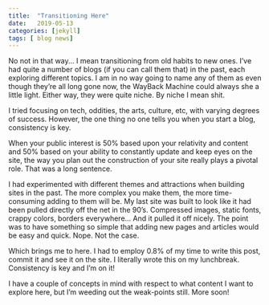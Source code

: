 ```yaml
---
title:  "Transitioning Here"
date:   2019-05-13
categories: [jekyll]
tags: [ blog news]
---
```


No not in that way... I mean transitioning from old habits to new ones. I’ve had quite a number of blogs (if you can call them that) in the past, each exploring different topics. I am in no way going to name any of them as even though they’re all long gone now, the WayBack Machine could always she a little light. Either way, they were quite niche. By niche I mean shit.

I tried focusing on tech, oddities, the arts, culture, etc, with varying degrees of success. However, the one thing no one tells you when you start a blog, consistency is key. 

When your public interest is 50% based upon your relativity and content and 50% based on your ability to constantly update and keep eyes on the site, the way you plan out the construction of your site really plays a pivotal role. That was a long sentence. 

I had experimented with different themes and attractions when building sites in the past. The more complex you make them, the more time-consuming adding to them will be. My last site was built to look like it had been pulled directly off the net in the 90’s. Compressed images, static fonts, crappy colors, borders everywhere… And it pulled it off nicely. The point was to have something so simple that adding new pages and articles would be easy and quick. Nope. Not the case.

Which brings me to here. I had to employ 0.8% of my time to write this post, commit it and see it on the site. I literally wrote this on my lunchbreak. Consistency is key and I’m on it!

I have a couple of concepts in mind with respect to what content I want to explore here, but I’m weeding out the weak-points still. More soon!

